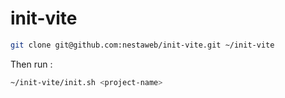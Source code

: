 # init-vite

```bash
git clone git@github.com:nestaweb/init-vite.git ~/init-vite
```

Then run :

```bash
~/init-vite/init.sh <project-name>
```